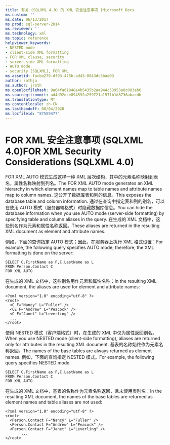 ```yaml
---
title: 有关 (SQLXML 4.0) 的 XML 安全注意事项 |Microsoft Docs
ms.custom: ''
ms.date: 06/13/2017
ms.prod: sql-server-2014
ms.reviewer: ''
ms.technology: xml
ms.topic: reference
helpviewer_keywords:
- NESTED mode
- client-side XML formatting
- FOR XML clause, security
- server-side XML formatting
- AUTO mode
- security [SQLXML], FOR XML
ms.assetid: facba279-df93-475b-ad43-0043dc5bae03
author: rothja
ms.author: jroth
ms.openlocfilehash: 9a64fa61848e4b5435b2aa944c53953a8c083ab6
ms.sourcegitcommit: ad4d92dce894592a259721a1571b1d8736abacdb
ms.translationtype: MT
ms.contentlocale: zh-CN
ms.lasthandoff: 08/04/2020
ms.locfileid: "87589477"
---
```

# <a name="for-xml-security-considerations-sqlxml-40"></a><span data-ttu-id="e9b71-102">FOR XML 安全注意事项 (SQLXML 4.0)</span><span class="sxs-lookup"><span data-stu-id="e9b71-102">FOR XML Security Considerations (SQLXML 4.0)</span></span>
  <span data-ttu-id="e9b71-103">FOR XML AUTO 模式生成这样一种 XML 层次结构，其中的元素名称映射到表名，属性名称映射到列名。</span><span class="sxs-lookup"><span data-stu-id="e9b71-103">The FOR XML AUTO mode generates an XML hierarchy in which element names map to table names and attribute names map to column names.</span></span> <span data-ttu-id="e9b71-104">这公开了数据库表和列的信息。</span><span class="sxs-lookup"><span data-stu-id="e9b71-104">This exposes the database table and column information.</span></span> <span data-ttu-id="e9b71-105">通过在查询中指定表和列的别名，可以在使用 AUTO 模式（服务器端格式）时隐藏数据库信息。</span><span class="sxs-lookup"><span data-stu-id="e9b71-105">You can hide the database information when you use AUTO mode (server-side formatting) by specifying table and column aliases in the query.</span></span> <span data-ttu-id="e9b71-106">在生成的 XML 文档中，这些别名作为元素和属性名称返回。</span><span class="sxs-lookup"><span data-stu-id="e9b71-106">These aliases are returned in the resulting XML document as element and attribute names.</span></span>  
  
 <span data-ttu-id="e9b71-107">例如，下面的查询指定 AUTO 模式；因此，在服务器上执行 XML 格式设置：</span><span class="sxs-lookup"><span data-stu-id="e9b71-107">For example, the following query specifies AUTO mode; therefore, the XML formatting is done on the server:</span></span>  
  
```  
SELECT C.FirstName as F,C.LastName as L   
FROM Person.Contact C   
FOR XML AUTO  
```  
  
 <span data-ttu-id="e9b71-108">在生成的 XML 文档中，这些别名用作元素和属性名称：</span><span class="sxs-lookup"><span data-stu-id="e9b71-108">In the resulting XML document, the aliases are used for element and attribute names:</span></span>  
  
```  
<?xml version="1.0" encoding="utf-8" ?>   
<root>  
  <C F="Nancy" L="Fuller" />   
  <CE F="Andrew" L="Peacock" />   
  <C F="Janet" L="Leverling" />   
  ...  
</root>  
```  
  
 <span data-ttu-id="e9b71-109">使用 NESTED 模式（客户端格式）时，在生成的 XML 中仅为属性返回别名。</span><span class="sxs-lookup"><span data-stu-id="e9b71-109">When you use NESTED mode (client-side formatting), aliases are returned only for attributes in the resulting XML document.</span></span> <span data-ttu-id="e9b71-110">基表的名称始终作为元素名称返回。</span><span class="sxs-lookup"><span data-stu-id="e9b71-110">The names of the base tables are always returned as element names.</span></span> <span data-ttu-id="e9b71-111">例如，下面的查询指定 NESTED 模式。</span><span class="sxs-lookup"><span data-stu-id="e9b71-111">For example, the following query specifies NESTED mode.</span></span>  
  
```  
SELECT C.FirstName as F,C.LastName as L   
FROM Person.Contact C   
FOR XML AUTO  
```  
  
 <span data-ttu-id="e9b71-112">在生成的 XML 文档中，基表的名称作为元素名称返回，且未使用表别名：</span><span class="sxs-lookup"><span data-stu-id="e9b71-112">In the resulting XML document, the names of the base tables are returned as element names and table aliases are not used:</span></span>  
  
```  
<?xml version="1.0" encoding="utf-8" ?>   
<root>  
  <Person.Contact F="Nancy" L="Fuller" />   
  <Person.Contact F="Andrew" L="Peacock" />   
  <Person.Contact F="Janet" L="Leverling" />   
       ...  
</root>  
```  
  
  
